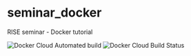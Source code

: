 # seminar_docker
RISE seminar - Docker tutorial

![Docker Cloud Automated build](https://img.shields.io/docker/cloud/automated/nicky707/seminar)
![Docker Cloud Build Status](https://img.shields.io/docker/cloud/build/nicky707/seminar)
